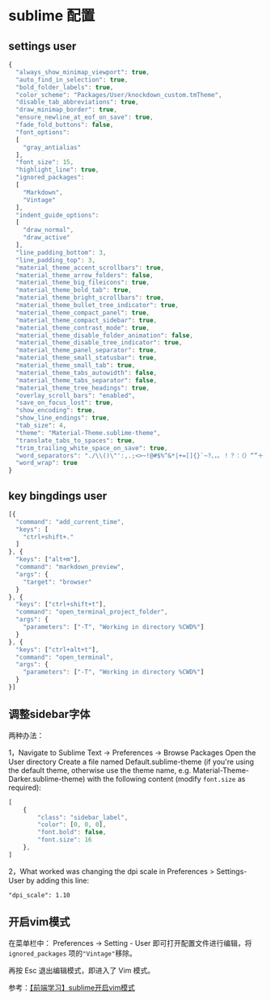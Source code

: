 # sublime 配置

## settings user

```js
{
  "always_show_minimap_viewport": true,
  "auto_find_in_selection": true,
  "bold_folder_labels": true,
  "color_scheme": "Packages/User/knockdown_custom.tmTheme",
  "disable_tab_abbreviations": true,
  "draw_minimap_border": true,
  "ensure_newline_at_eof_on_save": true,
  "fade_fold_buttons": false,
  "font_options":
  [
    "gray_antialias"
  ],
  "font_size": 15,
  "highlight_line": true,
  "ignored_packages":
  [
    "Markdown",
    "Vintage"
  ],
  "indent_guide_options":
  [
    "draw_normal",
    "draw_active"
  ],
  "line_padding_bottom": 3,
  "line_padding_top": 3,
  "material_theme_accent_scrollbars": true,
  "material_theme_arrow_folders": false,
  "material_theme_big_fileicons": true,
  "material_theme_bold_tab": true,
  "material_theme_bright_scrollbars": true,
  "material_theme_bullet_tree_indicator": true,
  "material_theme_compact_panel": true,
  "material_theme_compact_sidebar": true,
  "material_theme_contrast_mode": true,
  "material_theme_disable_folder_animation": false,
  "material_theme_disable_tree_indicator": true,
  "material_theme_panel_separator": true,
  "material_theme_small_statusbar": true,
  "material_theme_small_tab": true,
  "material_theme_tabs_autowidth": false,
  "material_theme_tabs_separator": false,
  "material_theme_tree_headings": true,
  "overlay_scroll_bars": "enabled",
  "save_on_focus_lost": true,
  "show_encoding": true,
  "show_line_endings": true,
  "tab_size": 4,
  "theme": "Material-Theme.sublime-theme",
  "translate_tabs_to_spaces": true,
  "trim_trailing_white_space_on_save": true,
  "word_separators": "./\\()\"':,.;<>~!@#$%^&*|+=[]{}`~?、，。！？：（）“”＋",
  "word_wrap": true
}
```

## key bingdings user

```js
[{
  "command": "add_current_time",
  "keys": [
    "ctrl+shift+."
  ]
}, {
  "keys": ["alt+m"],
  "command": "markdown_preview",
  "args": {
    "target": "browser"
  }
}, {
  "keys": ["ctrl+shift+t"],
  "command": "open_terminal_project_folder",
  "args": {
    "parameters": ["-T", "Working in directory %CWD%"]
  }
}, {
  "keys": ["ctrl+alt+t"],
  "command": "open_terminal",
  "args": {
    "parameters": ["-T", "Working in directory %CWD%"]
  }
}]
```

## 调整sidebar字体
两种办法：

1，Navigate to Sublime Text -> Preferences -> Browse Packages
Open the User directory
Create a file named Default.sublime-theme (if you're using the default theme, otherwise use the theme name, e.g. Material-Theme-Darker.sublime-theme) with the following content (modify `font.size` as required):

```js
[
    {
        "class": "sidebar_label",
        "color": [0, 0, 0],
        "font.bold": false,
        "font.size": 16
    },
]
```

2，What worked was changing the dpi scale in Preferences > Settings- User by adding this line:

```
"dpi_scale": 1.10
```

## 开启vim模式

在菜单栏中： Preferences -> Setting - User 即可打开配置文件进行编辑，将 `ignored_packages` 项的`"Vintage"`移除。

再按 Esc 退出编辑模式，即进入了 Vim 模式。

参考：[【前端学习】sublime开启vim模式](http://www.cnblogs.com/flipped/p/5204139.html)
